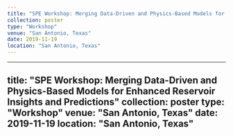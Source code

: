 ```yaml
---
title: "SPE Workshop: Merging Data-Driven and Physics-Based Models for Enhanced Reservoir Insights and Predictions"
collection: poster
type: "Workshop"
venue: "San Antonio, Texas"
date: 2019-11-19
location: "San Antonio, Texas"
---
```



---
title: "SPE Workshop: Merging Data-Driven and Physics-Based Models for Enhanced Reservoir Insights and Predictions"
collection: poster
type: "Workshop"
venue: "San Antonio, Texas"
date: 2019-11-19
location: "San Antonio, Texas"
---




